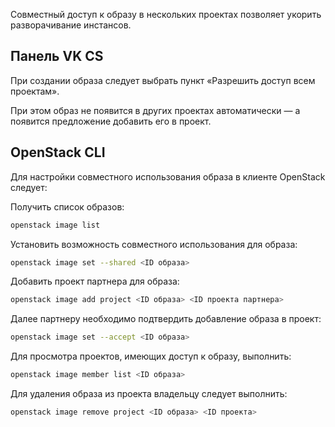 Совместный доступ к образу в нескольких проектах позволяет укорить разворачивание инстансов.

## Панель VK CS

При создании образа следует выбрать пункт «Разрешить доступ всем проектам».

При этом образ не появится в других проектах автоматически — а появится предложение добавить его в проект.

## OpenStack CLI

Для настройки совместного использования образа в клиенте OpenStack следует:

Получить список образов:

```bash
openstack image list
```

Установить возможность совместного использования для образа:

```bash
openstack image set --shared <ID образа>
```

Добавить проект партнера для образа:

```bash
openstack image add project <ID образа> <ID проекта партнера>
```

Далее партнеру необходимо подтвердить добавление образа в проект:

```bash
openstack image set --accept <ID образа>
```

Для просмотра проектов, имеющих доступ к образу, выполнить:

```bash
openstack image member list <ID образа>
```

Для удаления образа из проекта владельцу следует выполнить:

```bash
openstack image remove project <ID образа> <ID проекта>
```
